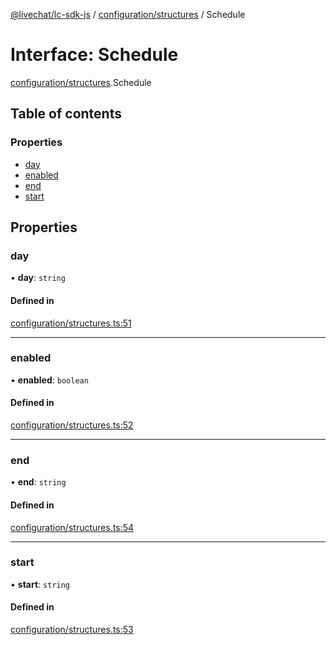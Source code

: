 [@livechat/lc-sdk-js](../README.md) / [configuration/structures](../modules/configuration_structures.md) / Schedule

# Interface: Schedule

[configuration/structures](../modules/configuration_structures.md).Schedule

## Table of contents

### Properties

- [day](configuration_structures.Schedule.md#day)
- [enabled](configuration_structures.Schedule.md#enabled)
- [end](configuration_structures.Schedule.md#end)
- [start](configuration_structures.Schedule.md#start)

## Properties

### day

• **day**: `string`

#### Defined in

[configuration/structures.ts:51](https://github.com/livechat/lc-sdk-js/blob/4da1eb6/src/configuration/structures.ts#L51)

___

### enabled

• **enabled**: `boolean`

#### Defined in

[configuration/structures.ts:52](https://github.com/livechat/lc-sdk-js/blob/4da1eb6/src/configuration/structures.ts#L52)

___

### end

• **end**: `string`

#### Defined in

[configuration/structures.ts:54](https://github.com/livechat/lc-sdk-js/blob/4da1eb6/src/configuration/structures.ts#L54)

___

### start

• **start**: `string`

#### Defined in

[configuration/structures.ts:53](https://github.com/livechat/lc-sdk-js/blob/4da1eb6/src/configuration/structures.ts#L53)
